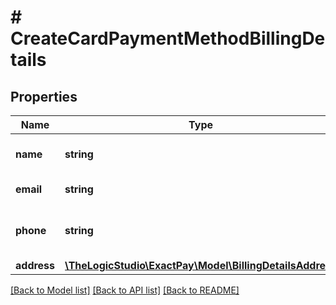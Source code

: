 # # CreateCardPaymentMethodBillingDetails

## Properties

Name | Type | Description | Notes
------------ | ------------- | ------------- | -------------
**name** | **string** | Name of the customer. |
**email** | **string** | Email of the customer. |
**phone** | **string** | Phone number of the customer. | [optional]
**address** | [**\TheLogicStudio\ExactPay\Model\BillingDetailsAddress**](BillingDetailsAddress.md) |  |

[[Back to Model list]](../../README.md#models) [[Back to API list]](../../README.md#endpoints) [[Back to README]](../../README.md)
